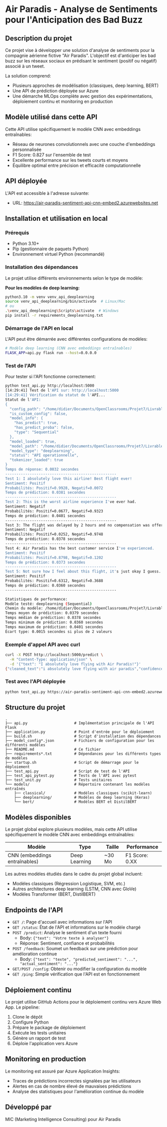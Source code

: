 # Air Paradis - Analyse de Sentiments pour l'Anticipation des Bad Buzz



## Description du projet

Ce projet vise à développer une solution d'analyse de sentiments pour la compagnie aérienne fictive "Air Paradis". L'objectif est d'anticiper les bad buzz sur les réseaux sociaux en prédisant le sentiment (positif ou négatif) associé à un tweet.

La solution comprend:
- Plusieurs approches de modélisation (classiques, deep learning, BERT)
- Une API de prédiction déployée sur Azure
- Une démarche MLOps complète avec gestion des expérimentations, déploiement continu et monitoring en production


## Modèle utilisé dans cette API
Cette API utilise spécifiquement le modèle CNN avec embeddings entraînables:
- Réseau de neurones convolutionnels avec une couche d'embeddings personnalisée
- F1 Score: 0.827 sur l'ensemble de test
- Excellente performance sur les tweets courts et moyens
- Équilibre optimal entre précision et efficacité computationnelle

## API déployée
L'API est accessible à l'adresse suivante:
- URL: https://air-paradis-sentiment-api-cnn-embed2.azurewebsites.net


## Installation et utilisation en local

### Prérequis

- Python 3.10+
- Pip (gestionnaire de paquets Python)
- Environnement virtuel Python (recommandé)

### Installation des dépendances

Le projet utilise différents environnements selon le type de modèle:


**Pour les modèles de deep learning:**
```bash
python3.10 -m venv venv_api_deeplearning
source venv_api_deeplearning/bin/activate  # Linux/Mac
# ou
.\venv_api_deeplearning\Scripts\activate  # Windows
pip install -r requirements_deeplearning.txt
```


### Démarrage de l'API en local

L'API peut être démarrée avec différentes configurations de modèles:

```bash
# Modèle deep learning (CNN avec embeddings entraînables)
FLASK_APP=api.py flask run --host=0.0.0.0
```

### Test de l'API

Pour tester si l'API fonctionne correctement:

```bash
python test_api.py http://localhost:5000
[14:29:41] Test de l'API sur: http://localhost:5000
[14:29:41] Vérification du statut de l'API...
Statut de l'API:
{
  "config_path": "/home/didier/Documents/OpenClassrooms/Projet7/Livrables/DracheDidier_1_API_032025/air-paradis-sentiment-analysis/model_config.json",
  "is_custom_config": false,
  "model_info": {
    "has_predict": true,
    "has_predict_proba": false,
    "type": "Sequential"
  },
  "model_loaded": true,
  "model_path": "/home/didier/Documents/OpenClassrooms/Projet7/Livrables/DracheDidier_1_API_032025/air-paradis-sentiment-analysis/models/deeplearning/cnn_(embeddings_entrainables).keras",
  "model_type": "deeplearning",
  "status": "API operationnelle",
  "tokenizer_loaded": true
}
Temps de réponse: 0.0032 secondes
--------------------------------------------------
Test 1: I absolutely love this airline! Best flight ever!
Sentiment: Positif
Probabilités: Positif=0.9928, Negatif=0.0072
Temps de prédiction: 0.0381 secondes
--------------------------------------------------
Test 2: This is the worst airline experience I've ever had.
Sentiment: Negatif
Probabilités: Positif=0.0677, Negatif=0.9323
Temps de prédiction: 0.0401 secondes
--------------------------------------------------
Test 3: The flight was delayed by 2 hours and no compensation was offered.
Sentiment: Negatif
Probabilités: Positif=0.0252, Negatif=0.9748
Temps de prédiction: 0.0378 secondes
--------------------------------------------------
Test 4: Air Paradis has the best customer service I've experienced.
Sentiment: Positif
Probabilités: Positif=0.8798, Negatif=0.1202
Temps de prédiction: 0.0373 secondes
--------------------------------------------------
Test 5: Not sure how I feel about this flight, it's just okay I guess.
Sentiment: Positif
Probabilités: Positif=0.6312, Negatif=0.3688
Temps de prédiction: 0.0360 secondes
--------------------------------------------------

Statistiques de performance:
Modèle testé: deeplearning (Sequential)
Chemin du modèle: /home/didier/Documents/OpenClassrooms/Projet7/Livrables/DracheDidier_1_API_032025/air-paradis-sentiment-analysis/models/deeplearning/cnn_(embeddings_entrainables).keras
Temps moyen de prédiction: 0.0379 secondes
Temps médian de prédiction: 0.0378 secondes
Temps minimum de prédiction: 0.0360 secondes
Temps maximum de prédiction: 0.0401 secondes
Écart type: 0.0015 secondes si plus de 2 valeurs
```

### Exemple d'appel API avec curl

```bash
curl -X POST http://localhost:5000/predict \
  -H "Content-Type: application/json" \
  -d '{"text": "I absolutely love flying with Air Paradis!"}'
{"cleaned_text":"i absolutely love flying with air paradis","confidence":0.9939167499542236,"input_text":"I absolutely love flying with Air Paradis!","label":"Positif","model_type":"deeplearning","prediction":1,"probabilities":{"Negatif":0.006083250045776367,"Positif":0.9939167499542236},"timestamp":"2025-05-15T14:34:02.058239"}
```

### Test avec l'API déployée

```bash
python test_api.py https://air-paradis-sentiment-api-cnn-embed2.azurewebsites.net
```

## Structure du projet

```
.
├── api.py                     # Implémentation principale de l'API Flask
├── application.py             # Point d'entrée pour le déploiement
├── build.sh                   # Script d'installation des dépendances
├── model_config*.json         # Fichiers de configuration pour les différents modèles
├── README.md                  # Ce fichier
├── requirements*.txt          # Dépendances pour les différents types de modèles
├── startup.sh                 # Script de démarrage pour le déploiement
├── test_api.py                # Script de test de l'API
├── test_api_pytest.py         # Tests de l'API avec pytest
├── test_unit.py               # Tests unitaires
└── models/                    # Répertoire contenant les modèles entraînés
    ├── classical/             # Modèles classiques (scikit-learn)
    ├── deeplearning/          # Modèles de deep learning (Keras)
    └── bert/                  # Modèles BERT et DistilBERT
```

## Modèles disponibles

Le projet global explore plusieurs modèles, mais cette API utilise spécifiquement le modèle CNN avec embeddings entraînables:

| Modèle | Type | Taille | Performance |
|--------|------|--------|-------------|
| CNN (embeddings entraînables) | Deep Learning | ~30 Mo | F1 Score: 0.XX |

Les autres modèles étudiés dans le cadre du projet global incluent:
- Modèles classiques (Régression Logistique, SVM, etc.)
- Autres architectures deep learning (LSTM, CNN avec GloVe)
- Modèles Transformer (BERT, DistilBERT)

## Endpoints de l'API

- `GET /`: Page d'accueil avec informations sur l'API
- `GET /status`: État de l'API et informations sur le modèle chargé
- `POST /predict`: Analyse le sentiment d'un texte fourni
  - Body: `{"text": "Votre texte à analyser"}`
  - Réponse: Sentiment, confiance et probabilités
- `POST /feedback`: Soumet un feedback sur une prédiction pour amélioration continue
  - Body: `{"text": "texte", "predicted_sentiment": "...", "actual_sentiment": "..."}`
- `GET/POST /config`: Obtenir ou modifier la configuration du modèle
- `GET /ping`: Simple vérification que l'API est en fonctionnement

## Déploiement continu

Le projet utilise GitHub Actions pour le déploiement continu vers Azure Web App. Le pipeline:

1. Clone le dépôt
2. Configure Python
3. Prépare le package de déploiement
4. Exécute les tests unitaires
5. Génère un rapport de test
6. Déploie l'application vers Azure

## Monitoring en production

Le monitoring est assuré par Azure Application Insights:
- Traces de prédictions incorrectes signalées par les utilisateurs
- Alertes en cas de nombre élevé de mauvaises prédictions
- Analyse des statistiques pour l'amélioration continue du modèle

## Développé par

MIC (Marketing Intelligence Consulting) pour Air Paradis
